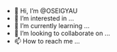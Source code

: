 - 👋 Hi, I’m @OSEIGYAU
- 👀 I’m interested in ...
- 🌱 I’m currently learning ...
- 💞️ I’m looking to collaborate on ...
- 📫 How to reach me ...

<!---
OSEIGYAU/OSEIGYAU is a ✨ special ✨ repository because its `README.md` (this file) appears on your GitHub profile.
You can click the Preview link to take a look at your changes.
--->
